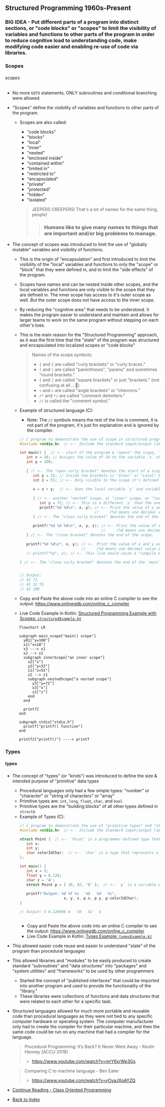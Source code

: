## Structured Programming 1960s-Present <a name="structured-programming"></a>

### BIG IDEA - Put different parts of a program into distinct sections, or "code blocks" or "scopes" to limit the visibility of variables and functions to other parts of the program in order to reduce cognitive load to understanding code, make modifying code easier and enabling re-use of code via libraries.

### Scopes <a name="scopes"></a>
###### scopes
- No more `GOTO` statements, ONLY subroutines and conditional branching were allowed.
- "Scopes" define the visibility of variables and functions to other parts of the program.
  - Scopes are also called:
    - "code blocks"
    - "blocks" 
    - "local"
    - "inner"
    - "nested"
    - "enclosed inside"
    - "contained within"
    - "limited in"
    - "restricted to"
    - "encapsulated"
    - "private"
    - "protected"
    - "hidden"
    - "isolated" 
    
    > JEEPERS CREEPERS! That's a lot of names for the same thing, people!
    >> ### Humans like to give many names to things that are important and/or big problems to manage.  

- The concept of scopes was introduced to limit the use of "globally mutable" variables and visibility of functions.
  - This is the origin of "encapsulation" and first introduced to limit the visibility of the "local" variables
    and functions to only the "scope" or "block" that they were defined in, and to limit the "side effects" of the program.
  - Scopes have names and can be nested inside other scopes, and the local variables and functions are only visible
    to the scope that they are defined in. The inner scope has access to it's outer scope as well. 
    _But_ the outer scope does not have access to the inner scope.
  - By reducing the "cognitive area" that needs to be understood. it makes the program easier to understand and maintain and
    allows for larger teams to work on the same program without stepping on each other's toes.
  - This is the main reason for the "Structured Programming" approach, as it was the first time that the "state"
    of the program was structured and encapsulated into localized scopes or "code blocks"
    
    > Names of the scope symbols:
    > - `{` and `}` are called "curly brackets" or "curly braces."
    > - `(` and `)` are called "parentheses", "parens" and sometimes "round brackets."
    > - `[` and `]` are called "square brackets" or just "brackets." (not confusing at all... 😬)
    > - `<` and `>` are called "angle brackets" or "chevrons."
    > - `/*` and `*/` are called "comment delimiters."
    > - `//` is called the "comment symbol."

  - Example of structured language (C):
      - Note: The `//` symbols means the rest of the line is comment, it is not part of the program,
        it's just for explanation and is ignored by the compiler.
    ```C
    // C program to demonstrate the use of scope in structured programming.
    #include <stdio.h>  // <-- Include the standard input/output library.
    
    int main() {  // <-- start of the program & "opens" the scope, `int` means the function returns an integer, `main` is the name of the function.
       int x = 10; // Assigns the value of 10 to the variable `x` of type `int` (integer)
       int y = 100;
       
       { // <-- The "open curly bracket" denotes the start of a scope. This is an "inner" or "nested"  scope.
          int y = 32; // Inside the brackets is "Inner" or "Local" to the scope.
          int z = 55; // <-- Only visible to the scope it's defined in, ie: this one.
          
          x = x + y;  // <-- Uses the local variable `y` and variable `x` from the Outer `main` function scope. 
          
          { // <-- another "nested" scope, or "inner" scope, or "local" scope.
             int y = 72; // <-- This is a different `y` than the one in the `main` scope.
             printf("%d %d\n", x, y); // <-- Print the value of y as a decimal number, ("\n" means "go to next line")
                                      //     (%d means use decimal value of x and y, 42 and 72.)
          } // <-- The "close curly bracket" denotes the end of the scope.
          
          printf("%d %d %d\n", x, y, z); // <-- Print the value of x, y, and z as a decimal number 
                                         //     (%d means use decimal value of x, y, and z, 42, 32, and 55.) 
       } // <-- The "close bracket" denotes the end of the scope.
       
       printf("%d %d\n", x, y); // <-- Print the value of x and y as a decimal number
                                //     (%d means use decimal value of x and y, 42 and 100.)
       // printf("%d", z); // <-- This line would cause a "compile error" because the variable "z" is not visible in this scope.
    
    } // <-- The "close curly bracket" denotes the end of the `main` scope.
    
    
    // Output:
    // 42 72
    // 42 32 55
    // 42 100
    ```
  - Copy and Paste the above code into an online C compiler to see the output: https://www.onlinegdb.com/online_c_compiler
  - Live Code Example in Kotlin: [Structured Programming Example with Scopes: `structuredExample.kt`](src/main/kotlin/structuredExample.kt)

  ```mermaid
     flowchart LR
  
     subgraph main_scope["main() scope"]
       y01["y=100"]
       x1["x=10"]
       x3 ---> x1
       x2 --> x1
       subgraph innerScope["an inner scope"]
         x2["x"]
         y2["y=32"]
         z1["z=55"]
         z2 --> z1
         subgraph nestedScope["a nested scope"]
           y3["y=72"]
           x3["x"]
           z2["z"]
         end
       end
       
       printf2
     end
  
     subgraph stdio["stdio.h"]
       printf["printf() function"]
     end
  
     printf2["printf()"] ----> printf   
  ```

### Types <a name="types"></a>
##### types
- The concept of "types" (or "kinds") was introduced to define the size & intended purpose of "primitive"
  data types
  - Procedural languages only had a few simple types: "number" or "character" or "string of characters" or "array"
  - Primitive types are: `int`, `long`, `float`, `char`, and `bool`
  - Primitive types are the "building blocks" of all other types defined in `struct`s
  - Example of Types (C):
    ```C
    // C program to demonstrate the use of "primitive types" and "structs" in structured programming.
    #include <stdio.h>  // <-- Include the standard input/output library.
    
    struct Point {  // <-- `Point` is a programmer-defined type that is made up of other types (Structure or "struct".)
       int x;
       int y;
       char colorIdChar;  // <-- `char` is a type that represents a single ASCII character (1 byte.)
    };
    
    int main() { 
       int x = 5; 
       float y = 6.128; 
       char z = 'A'; 
       struct Point p = { 10, 42, 'G' };  // <-- `p` is a variable of type `Point` that is `assigned` values of 10, 42, and 'G'.
       
       printf("Output: %d %f %c   %d   %d   %c", 
                        x, y, z, p.x, p.y, p.colorIdChar);
    }
    
    // Output: 5 6.128000 A   10   42   G
     
    ```  
    - Copy and Paste the above code into an online C compiler to see the output: https://www.onlinegdb.com/online_c_compiler
    - Live Code Example in Kotlin: [Types Example: `typesExample.kt`](src/main/kotlin/typesExample.kt)

- This allowed easier code reuse and easier to understand "state" of the program than procedural languages
- This allowed libraries and "modules" to be easily produced to create standard "subroutines" and
  "data structures" into "packages" and "system utilities" and "frameworks" to be used by other programmers
    - Started the concept of "published interfaces" that could be imported into another program and used to
      provide the functionality of the "library."
    - These libraries were collections of functions and data structures that were related to each other for a specific task.
- Structured languages allowed for much more portable and reusable code than procedural languages as they were not
  tied to any specific computer hardware or operating system. The computer manufacturer only had to create the
  compiler for their particular machine, and then the same code could be run on any machine that had a compiler
  for the language.
  
  > Procedural Programming: It’s Back? It Never Went Away - Kevlin Henney [ACCU 2018]
  > - https://www.youtube.com/watch?v=mrY6xrWp3Gs
 
  > Comparing C to machine language - Ben Eater
  > - https://www.youtube.com/watch?v=yOyaJXpAYZQ

- [Continue Reading - Class Oriented Programming](./09-ClassOrientedProgramming.md)
- [Back to Index](README.md)